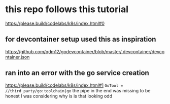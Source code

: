# this repo follows this tutorial

<https://please.build/codelabs/k8s/index.html#0>

## for devcontainer setup used this as inspiration

<https://github.com/qdm12/godevcontainer/blob/master/.devcontainer/devcontainer.json>

## ran into an error with the go service creation
https://please.build/codelabs/k8s/index.html#1
`GoTool = //third_party/go:toolchain|go`
the pipe in the end was missing
to be honest I was considering why is is that looking odd
